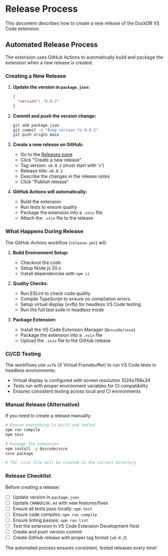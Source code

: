 # Release Process

This document describes how to create a new release of the DuckDB VS Code extension.

## Automated Release Process

The extension uses GitHub Actions to automatically build and package the extension when a new release is created.

### Creating a New Release

1. **Update the version in `package.json`:**
   ```json
   {
     "version": "0.0.2"
   }
   ```

2. **Commit and push the version change:**
   ```bash
   git add package.json
   git commit -m "Bump version to 0.0.2"
   git push origin main
   ```

3. **Create a new release on GitHub:**
   - Go to the [Releases page](https://github.com/lab1702/duckdb-vscode-extension/releases)
   - Click "Create a new release"
   - Tag version: `v0.0.2` (must start with 'v')
   - Release title: `v0.0.2`
   - Describe the changes in the release notes
   - Click "Publish release"

4. **GitHub Actions will automatically:**
   - Build the extension
   - Run tests to ensure quality
   - Package the extension into a `.vsix` file
   - Attach the `.vsix` file to the release

### What Happens During Release

The GitHub Actions workflow (`release.yml`) will:

1. **Build Environment Setup:**
   - Checkout the code
   - Setup Node.js 20.x
   - Install dependencies with `npm ci`

2. **Quality Checks:**
   - Run ESLint to check code quality
   - Compile TypeScript to ensure no compilation errors
   - Setup virtual display (xvfb) for headless VS Code testing
   - Run the full test suite in headless mode

3. **Package Extension:**
   - Install the VS Code Extension Manager (`@vscode/vsce`)
   - Package the extension into a `.vsix` file
   - Upload the `.vsix` file to the GitHub release

### CI/CD Testing

The workflows use `xvfb` (X Virtual Framebuffer) to run VS Code tests in headless environments:
- Virtual display is configured with screen resolution 1024x768x24
- Tests run with proper environment variables for CI compatibility
- Ensures consistent testing across local and CI environments

### Manual Release (Alternative)

If you need to create a release manually:

```bash
# Ensure everything is built and tested
npm run compile
npm test

# Package the extension
npm install -g @vscode/vsce
vsce package

# The .vsix file will be created in the current directory
```

### Release Checklist

Before creating a release:

- [ ] Update version in `package.json`
- [ ] Update `CHANGELOG.md` with new features/fixes
- [ ] Ensure all tests pass locally: `npm test`
- [ ] Ensure code compiles: `npm run compile`
- [ ] Ensure linting passes: `npm run lint`
- [ ] Test the extension in VS Code Extension Development Host
- [ ] Create and push version commit
- [ ] Create GitHub release with proper tag format (`v0.0.2`)

The automated process ensures consistent, tested releases every time!

